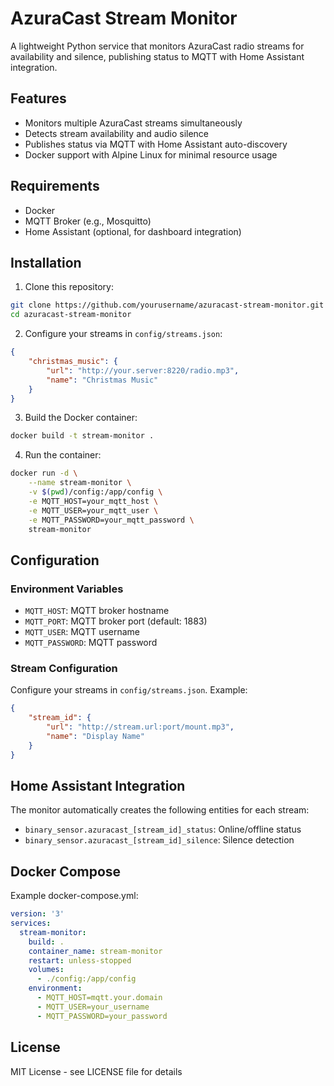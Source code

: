 # AzuraCast Stream Monitor

A lightweight Python service that monitors AzuraCast radio streams for availability and silence, publishing status to MQTT with Home Assistant integration.

## Features

- Monitors multiple AzuraCast streams simultaneously
- Detects stream availability and audio silence
- Publishes status via MQTT with Home Assistant auto-discovery
- Docker support with Alpine Linux for minimal resource usage

## Requirements

- Docker
- MQTT Broker (e.g., Mosquitto)
- Home Assistant (optional, for dashboard integration)

## Installation

1. Clone this repository:
```bash
git clone https://github.com/yourusername/azuracast-stream-monitor.git
cd azuracast-stream-monitor
```

2. Configure your streams in `config/streams.json`:
```json
{
    "christmas_music": {
        "url": "http://your.server:8220/radio.mp3",
        "name": "Christmas Music"
    }
}
```

3. Build the Docker container:
```bash
docker build -t stream-monitor .
```

4. Run the container:
```bash
docker run -d \
    --name stream-monitor \
    -v $(pwd)/config:/app/config \
    -e MQTT_HOST=your_mqtt_host \
    -e MQTT_USER=your_mqtt_user \
    -e MQTT_PASSWORD=your_mqtt_password \
    stream-monitor
```

## Configuration

### Environment Variables

- `MQTT_HOST`: MQTT broker hostname
- `MQTT_PORT`: MQTT broker port (default: 1883)
- `MQTT_USER`: MQTT username
- `MQTT_PASSWORD`: MQTT password

### Stream Configuration

Configure your streams in `config/streams.json`. Example:
```json
{
    "stream_id": {
        "url": "http://stream.url:port/mount.mp3",
        "name": "Display Name"
    }
}
```

## Home Assistant Integration

The monitor automatically creates the following entities for each stream:

- `binary_sensor.azuracast_[stream_id]_status`: Online/offline status
- `binary_sensor.azuracast_[stream_id]_silence`: Silence detection

## Docker Compose

Example docker-compose.yml:
```yaml
version: '3'
services:
  stream-monitor:
    build: .
    container_name: stream-monitor
    restart: unless-stopped
    volumes:
      - ./config:/app/config
    environment:
      - MQTT_HOST=mqtt.your.domain
      - MQTT_USER=your_username
      - MQTT_PASSWORD=your_password
```

## License

MIT License - see LICENSE file for details
